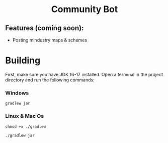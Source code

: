 <div align="center">
    <h1>Community Bot</h1>
</div>

## Features (coming soon):
* Posting mindustry maps & schemes

# Building
First, make sure you have JDK 16-17 installed. Open a terminal in the project directory and run the following commands:

### Windows
```
gradlew jar
```

### Linux & Mac Os
```
chmod +x ./gradlew

./gradlew jar
```